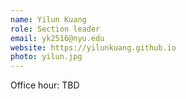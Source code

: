 ```yaml
---
name: Yilun Kuang 
role: Section leader 
email: yk2516@nyu.edu 
website: https://yilunkuang.github.io
photo: yilun.jpg
---
```


Office hour: TBD 

